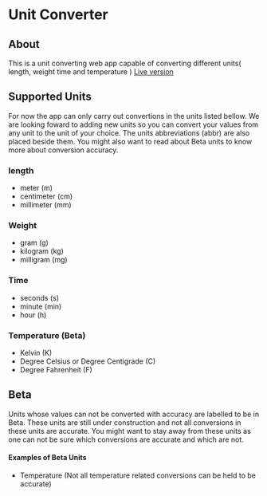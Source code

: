 # Unit Converter

## About
This is a unit converting web app capable of converting different units( length, weight time and temperature )
[Live version](https://convertunit.netlify.app/)

## Supported Units
For now the app can only carry out convertions in the units listed bellow. We are looking foward to adding new units so you can convert your values from any unit to the unit of your choice. The units abbreviations (abbr) are also placed beside them. You might also want to read about Beta units to know more about conversion accuracy.

### length
* meter (m)
* centimeter (cm)
* millimeter (mm)

### Weight
* gram (g)
* kilogram (kg)
* milligram (mg)

### Time
* seconds (s)
* minute (min)
* hour (h)

### Temperature (Beta)
* Kelvin (K)
* Degree Celsius or Degree Centigrade (C)
* Degree Fahrenheit (F)

## Beta
Units whose values can not be converted with accuracy are labelled to be in Beta.
These units are still under construction and not all conversions in these units are accurate. You might want to stay away from these units as one can not be sure which conversions are accurate and which are not.

#### Examples of Beta Units
* Temperature (Not all temperature related conversions can be held to be accurate)
